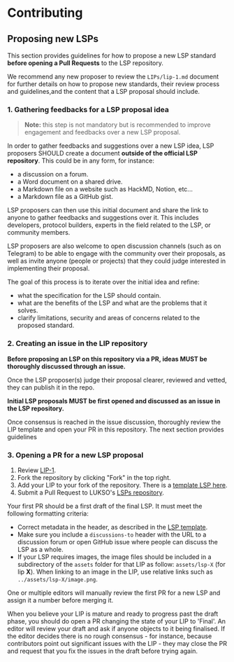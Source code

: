 # Contributing

## Proposing new LSPs

This section provides guidelines for how to propose a new LSP standard **before opening a Pull Requests** to the LSP repository.

We recommend any new proposer to review the `LIPs/lip-1.md` document for further details on how to propose new standards, their review process and guidelines,and the content that a LSP proposal should include.

### 1. Gathering feedbacks for a LSP proposal idea

> **Note:** this step is not mandatory but is recommended to improve engagement and feedbacks over a new LSP proposal.

In order to gather feedbacks and suggestions over a new LSP idea, LSP proposers SHOULD create a document **outside of the official LSP repository**. This could be in any form, for instance:

- a discussion on a forum.
- a Word document on a shared drive.
- a Markdown file on a website such as HackMD, Notion, etc...
- a Markdown file as a GitHub gist.

LSP proposers can then use this initial document and share the link to anyone to gather feedbacks and suggestions over it. This includes developers, protocol builders, experts in the field related to the LSP, or community members.

LSP proposers are also welcome to open discussion channels (such as on Telegram) to be able to engage with the community over their proposals, as well as invite anyone (people or projects) that they could judge interested in implementing their proposal.

The goal of this process is to iterate over the initial idea and refine:

- what the specification for the LSP should contain.
- what are the benefits of the LSP and what are the problems that it solves.
- clarify limitations, security and areas of concerns related to the proposed standard.

### 2. Creating an issue in the LIP repository

**Before proposing an LSP on this repository via a PR, ideas MUST be thoroughly discussed through an issue.**

Once the LSP proposer(s) judge their proposal clearer, reviewed and vetted, they can publish it in the repo.

**Initial LSP proposals MUST be first opened and discussed as an issue in the LSP repository.**

Once consensus is reached in the issue discussion, thoroughly review the LIP template and open your PR in this repository. The next section provides guidelines

### 3. Opening a PR for a new LSP proposal

1.  Review [LIP-1](LIPs/lip-1.md).
2.  Fork the repository by clicking "Fork" in the top right.
3.  Add your LIP to your fork of the repository. There is a [template LSP here](lsp-X.md).
4.  Submit a Pull Request to LUKSO's [LSPs repository](https://github.com/lukso-network/LIPs).

Your first PR should be a first draft of the final LSP. It must meet the following formatting criteria:

- Correct metadata in the header, as described in the [LSP template](lsp-x.md).
- Make sure you include a `discussions-to` header with the URL to a discussion forum or open GitHub issue where people can discuss the LSP as a whole.
- If your LSP requires images, the image files should be included in a subdirectory of the `assets` folder for that LIP as follow: `assets/lsp-X` (for lip **X**). When linking to an image in the LIP, use relative links such as `../assets/lsp-X/image.png`.

One or multiple editors will manually review the first PR for a new LSP and assign it a number before merging it.

When you believe your LIP is mature and ready to progress past the draft phase, you should do open a PR changing the state of your LIP to 'Final'. An editor will review your draft and ask if anyone objects to it being finalised. If the editor decides there is no rough consensus - for instance, because contributors point out significant issues with the LIP - they may close the PR and request that you fix the issues in the draft before trying again.
